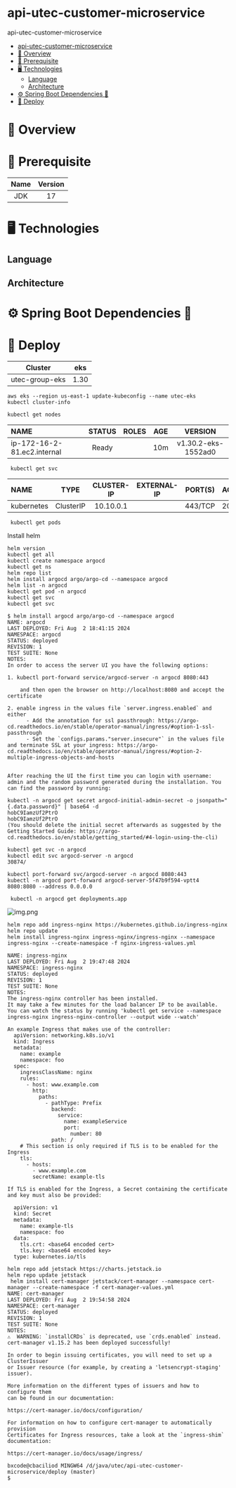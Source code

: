 # api-utec-customer-microservice

api-utec-customer-microservice

<!-- TOC -->

* [api-utec-customer-microservice](#api-utec-customer-microservice)
* [📖 Overview](#-overview)
* [📑 Prerequisite](#-prerequisite)
* [🖥️ Technologies](#-technologies)
    * [Language](#language)
    * [Architecture](#architecture)
* [⚙️ Spring Boot Dependencies 🧱](#-spring-boot-dependencies-)
* [🚀 Deploy](#-deploy)

<!-- TOC -->

# 📖 Overview

# 📑 Prerequisite

| Name | Version |
|:----:|:-------:|
| JDK  |   17    |

# 🖥️ Technologies

## Language

## Architecture

# ⚙️ Spring Boot Dependencies 🧱

# 🚀 Deploy

|    Cluster     | eks  |
|:--------------:|:----:|
| utec-group-eks | 1.30 |

```batch
aws eks --region us-east-1 update-kubeconfig --name utec-eks
kubectl cluster-info

```

```batch
kubectl get nodes
```

| NAME                        | STATUS | ROLES  | AGE |       VERSION       |
|:----------------------------|:------:|:------:|:---:|:-------------------:|
| ip-172-16-2-81.ec2.internal | Ready  | <none> | 10m | v1.30.2-eks-1552ad0 |

```batch
 kubectl get svc
```

| NAME       |   TYPE    | CLUSTER-IP | EXTERNAL-IP | PORT(S) | AGE |
|:-----------|:---------:|:----------:|:-----------:|:-------:|:----|
| kubernetes | ClusterIP | 10.10.0.1  |   <none>    | 443/TCP | 20m |

```batch
 kubectl get pods
```
Install helm
```batch
helm version
kubectl get all
kubectl create namespace argocd
kubectl get ns
helm repo list
helm install argocd argo/argo-cd --namespace argocd
helm list -n argocd
kubectl get pod -n argocd
kubectl get svc
kubectl get svc

```
```
$ helm install argocd argo/argo-cd --namespace argocd
NAME: argocd
LAST DEPLOYED: Fri Aug  2 18:41:15 2024
NAMESPACE: argocd
STATUS: deployed
REVISION: 1
TEST SUITE: None
NOTES:
In order to access the server UI you have the following options:

1. kubectl port-forward service/argocd-server -n argocd 8080:443

    and then open the browser on http://localhost:8080 and accept the certificate

2. enable ingress in the values file `server.ingress.enabled` and either
      - Add the annotation for ssl passthrough: https://argo-cd.readthedocs.io/en/stable/operator-manual/ingress/#option-1-ssl-passthrough
      - Set the `configs.params."server.insecure"` in the values file and terminate SSL at your ingress: https://argo-cd.readthedocs.io/en/stable/operator-manual/ingress/#option-2-multiple-ingress-objects-and-hosts


After reaching the UI the first time you can login with username: admin and the random password generated during the installation. You can find the password by running:

kubectl -n argocd get secret argocd-initial-admin-secret -o jsonpath="{.data.password}" | base64 -d
hobC9IamzUf2PtrO
hobC9IamzUf2PtrO
(You should delete the initial secret afterwards as suggested by the Getting Started Guide: https://argo-cd.readthedocs.io/en/stable/getting_started/#4-login-using-the-cli)

```
```
kubectl get svc -n argocd
kubectl edit svc argocd-server -n argocd 
30874/

kubectl port-forward svc/argocd-server -n argocd 8080:443
kubectl -n argocd port-forward argocd-server-5f47b9f594-vptt4  8080:8080 --address 0.0.0.0

 kubectl -n argocd get deployments.app

```
![img.png](img.png)


```
helm repo add ingress-nginx https://kubernetes.github.io/ingress-nginx
helm repo update
helm install ingress-nginx ingress-nginx/ingress-nginx --namespace ingress-nginx --create-namespace -f nginx-ingress-values.yml

NAME: ingress-nginx
LAST DEPLOYED: Fri Aug  2 19:47:48 2024
NAMESPACE: ingress-nginx
STATUS: deployed
REVISION: 1
TEST SUITE: None
NOTES:
The ingress-nginx controller has been installed.
It may take a few minutes for the load balancer IP to be available.
You can watch the status by running 'kubectl get service --namespace ingress-nginx ingress-nginx-controller --output wide --watch'

An example Ingress that makes use of the controller:
  apiVersion: networking.k8s.io/v1
  kind: Ingress
  metadata:
    name: example
    namespace: foo
  spec:
    ingressClassName: nginx
    rules:
      - host: www.example.com
        http:
          paths:
            - pathType: Prefix
              backend:
                service:
                  name: exampleService
                  port:
                    number: 80
              path: /
    # This section is only required if TLS is to be enabled for the Ingress
    tls:
      - hosts:
        - www.example.com
        secretName: example-tls

If TLS is enabled for the Ingress, a Secret containing the certificate and key must also be provided:

  apiVersion: v1
  kind: Secret
  metadata:
    name: example-tls
    namespace: foo
  data:
    tls.crt: <base64 encoded cert>
    tls.key: <base64 encoded key>
  type: kubernetes.io/tls

```
```
helm repo add jetstack https://charts.jetstack.io
helm repo update jetstack
 helm install cert-manager jetstack/cert-manager --namespace cert-manager --create-namespace -f cert-manager-values.yml
NAME: cert-manager
LAST DEPLOYED: Fri Aug  2 19:54:58 2024
NAMESPACE: cert-manager
STATUS: deployed
REVISION: 1
TEST SUITE: None
NOTES:
⚠️  WARNING: `installCRDs` is deprecated, use `crds.enabled` instead.
cert-manager v1.15.2 has been deployed successfully!

In order to begin issuing certificates, you will need to set up a ClusterIssuer
or Issuer resource (for example, by creating a 'letsencrypt-staging' issuer).

More information on the different types of issuers and how to configure them
can be found in our documentation:

https://cert-manager.io/docs/configuration/

For information on how to configure cert-manager to automatically provision
Certificates for Ingress resources, take a look at the `ingress-shim`
documentation:

https://cert-manager.io/docs/usage/ingress/

bxcode@cbaciliod MINGW64 /d/java/utec/api-utec-customer-microservice/deploy (master)
$

```